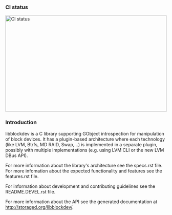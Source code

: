 ### CI status

<img alt="CI status" src="https://fedorapeople.org/groups/storage_apis/statuses/libblockdev-master.svg" width="100%" height="300ex" />


### Introduction

libblockdev is a C library supporting GObject introspection for manipulation of
block devices. It has a plugin-based architecture where each technology (like
LVM, Btrfs, MD RAID, Swap,...) is implemented in a separate plugin, possibly
with multiple implementations (e.g. using LVM CLI or the new LVM DBus API).

For more information about the library's architecture see the specs.rst
file. For more infomation about the expected functionality and features see the
features.rst file.

For information about development and contributing guidelines see the
README.DEVEL.rst file.

For more information about the API see the generated documentation at
http://storaged.org/libblockdev/.

